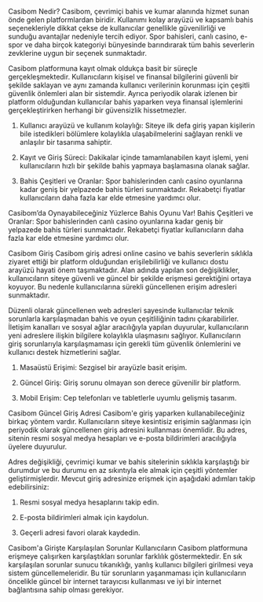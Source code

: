 Casibom Nedir?
Casibom, çevrimiçi bahis ve kumar alanında hizmet sunan önde gelen platformlardan biridir. Kullanımı kolay arayüzü ve kapsamlı bahis seçenekleriyle dikkat çekse de kullanıcılar genellikle güvenilirliği ve sunduğu avantajlar nedeniyle tercih ediyor. Spor bahisleri, canlı casino, e-spor ve daha birçok kategoriyi bünyesinde barındırarak tüm bahis severlerin zevklerine uygun bir seçenek sunmaktadır.

Casibom platformuna kayıt olmak oldukça basit bir süreçle gerçekleşmektedir. Kullanıcıların kişisel ve finansal bilgilerini güvenli bir şekilde saklayan ve aynı zamanda kullanıcı verilerinin korunması için çeşitli güvenlik önlemleri alan bir sistemdir. Ayrıca periyodik olarak izlenen bir platform olduğundan kullanıcılar bahis yaparken veya finansal işlemlerini gerçekleştirirken herhangi bir güvensizlik hissetmezler.

1. Kullanıcı arayüzü ve kullanım kolaylığı: Siteye ilk defa giriş yapan kişilerin bile istedikleri bölümlere kolaylıkla ulaşabilmelerini sağlayan renkli ve anlaşılır bir tasarıma sahiptir.

2. Kayıt ve Giriş Süreci: Dakikalar içinde tamamlanabilen kayıt işlemi, yeni kullanıcıların hızlı bir şekilde bahis yapmaya başlamasına olanak sağlar.

3. Bahis Çeşitleri ve Oranlar: Spor bahislerinden canlı casino oyunlarına kadar geniş bir yelpazede bahis türleri sunmaktadır. Rekabetçi fiyatlar kullanıcıların daha fazla kar elde etmesine yardımcı olur.

Casibom’da Oynayabileceğiniz Yüzlerce Bahis Oyunu Var!
Bahis Çeşitleri ve Oranlar: Spor bahislerinden canlı casino oyunlarına kadar geniş bir yelpazede bahis türleri sunmaktadır. Rekabetçi fiyatlar kullanıcıların daha fazla kar elde etmesine yardımcı olur.

Casibom Giriş
Casibom giriş adresi online casino ve bahis severlerin sıklıkla ziyaret ettiği bir platform olduğundan erişilebilirliği ve kullanıcı dostu arayüzü hayati önem taşımaktadır. Alan adında yapılan son değişiklikler, kullanıcıların siteye güvenli ve güncel bir şekilde erişmesi gerektiğini ortaya koyuyor. Bu nedenle kullanıcılarına sürekli güncellenen erişim adresleri sunmaktadır.

Düzenli olarak güncellenen web adresleri sayesinde kullanıcılar teknik sorunlarla karşılaşmadan bahis ve oyun çeşitliliğinin tadını çıkarabilirler. İletişim kanalları ve sosyal ağlar aracılığıyla yapılan duyurular, kullanıcıların yeni adreslere ilişkin bilgilere kolaylıkla ulaşmasını sağlıyor. Kullanıcıların giriş sorunlarıyla karşılaşmaması için gerekli tüm güvenlik önlemlerini ve kullanıcı destek hizmetlerini sağlar.

1. Masaüstü Erişimi: Sezgisel bir arayüzle basit erişim.

2. Güncel Giriş: Giriş sorunu olmayan son derece güvenilir bir platform.

3. Mobil Erişim: Cep telefonları ve tabletlerle uyumlu gelişmiş tasarım.

Casibom Güncel Giriş Adresi
Casibom'e giriş yaparken kullanabileceğiniz birkaç yöntem vardır. Kullanıcıların siteye kesintisiz erişimin sağlanması için periyodik olarak güncellenen giriş adresini kullanması önemlidir. Bu adres, sitenin resmi sosyal medya hesapları ve e-posta bildirimleri aracılığıyla üyelere duyurulur.

Adres değişikliği, çevrimiçi kumar ve bahis sitelerinin sıklıkla karşılaştığı bir durumdur ve bu durumu en az sıkıntıyla ele almak için çeşitli yöntemler geliştirmişlerdir. Mevcut giriş adresinize erişmek için aşağıdaki adımları takip edebilirsiniz:

1. Resmi sosyal medya hesaplarını takip edin.

2. E-posta bildirimleri almak için kaydolun.

3. Geçerli adresi favori olarak kaydedin.

Casibom'a Girişte Karşılaşılan Sorunlar
Kullanıcıların Casibom platformuna erişmeye çalışırken karşılaştıkları sorunlar farklılık göstermektedir. En sık karşılaşılan sorunlar sunucu tıkanıklığı, yanlış kullanıcı bilgileri girilmesi veya sistem güncellemeleridir. Bu tür sorunların yaşanmaması için kullanıcıların öncelikle güncel bir internet tarayıcısı kullanması ve iyi bir internet bağlantısına sahip olması gerekiyor.
